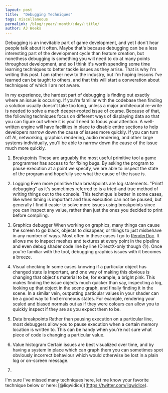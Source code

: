 ```yaml
---
layout: post
title:  "Debugging Techniques"
tags: miscellaneous
permalink: /blog/:year/:month/:day/:title/
author: AJ Weeks
---
```

<!-- date:   2018-11-18 -->


Debugging is an inevitable part of game development, and yet I don't hear people talk about it often. Maybe that's because debugging can be a less interesting part of the development cycle than feature creation, but nonethess debugging is something you will need to do at many points throughout development, and so I think it's worth spending some time learning techniques to better tackle issues as they arrise. That is why I'm writing this post. I am rather new to the industry, but I'm hoping lessons I've learned can be taught to others, and that this will start a converation about techniques of which I am not aware.

In my experience, the hardest part of debugging is finding out exactly where an issue is occuring. If you're familiar with the codebase then finding a solution usually doesn't take too long, unless a major architecural re-write is needed to solve a much deeper-rooted issue of course. Because of that, the following techniques focus on different ways of displaying data so that you can figure out where it is you'll need to focus your attention. A well-written engine will have facilities in place to disable entire sections to help developers narrow down the cause of issues more quickly. If you can turn off AI, networking, graphics rendering, audio rendering, and other large systems individually, you'll be able to narrow down the cause of the issue much more quickly.

1. Breakpoints
These are arguably the most useful primitive tool a game programmer has access to for fixing bugs. By asking the program to pause execution at a point we specify, we are able to inspect the state of the program and hopefully see what the cause of the issue is.

2. Logging
Even more primitive than breakpoints are log statements. "Printf debugging" as it's sometimes referred to is a tried-and true method of writing things out to the console. This technique is better in some cases, like when timing is important and thus execution can not be paused, but generally I find it easier to solve more issues using breakpoints since you can inspect any value, rather than just the ones you decided to print before compiling.

3. Graphics debugger
When working on graphics, many things can cause the screen to go black, objects to disappear, or things to just misbehave in any number of ways. Most often in these cases I go to [RenderDoc](https://renderdoc.org/). It allows me to inspect meshes and textures at every point in the pipeline and even debug shader code line by line (DirectX-only though :cry:). Once you're familiar with the tool, debugging graphics issues with it becomes a breeze.

4. Visual checking
In some cases knowing if a particular object has changed state is important, and one way of making this obvious is changing that object's material to be, for example, a bright pink. This makes finding the issue objects much quicker than say, inspecting a log, looking up that object in the scene graph, and finally finding it in the scene. In a similar vein, outputting particular values in your shader can be a good way to find erroneous states. For example, rendering your scaled and biased normals out as if they were colours can allow you to quickly inspect if they are as you expect them to be.

5. Data breakpoints
Rather than pausing execution on a particular line, most debuggers allow you to pause execution when a certain memory location is written to. This can be handy when you're not sure what piece of code is changing a particular value.

6. Value histogram
Certain issues are best visualized over time, and by having a system in place which can graph them you can sometimes spot obviously incorrect behaviour which would otherwise be lost in a plain log or on-screen message.

7.


I'm sure I've missed many techniques here, let me know your favorite technique below or here: [@liqwidice])(https://twitter.com/liqwidice).
